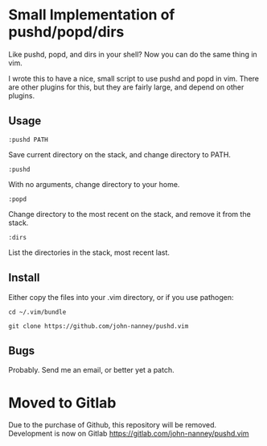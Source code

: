 # Small Implementation of pushd/popd/dirs

Like pushd, popd, and dirs in your shell? Now you can do the same thing in
vim.

I wrote this to have a nice, small script to use pushd and popd in vim. There
are other plugins for this, but they are fairly large, and depend on other
plugins.

## Usage

    :pushd PATH

Save current directory on the stack, and change directory to PATH.

    :pushd

With no arguments, change directory to your home.

    :popd

Change directory to the most recent on the stack, and remove it from the stack.

    :dirs

List the directories in the stack, most recent last.

## Install

Either copy the files into your .vim directory, or if you use pathogen:

    cd ~/.vim/bundle

    git clone https://github.com/john-nanney/pushd.vim

## Bugs

Probably. Send me an email, or better yet a patch.

# Moved to Gitlab

Due to the purchase of Github, this repository will be removed. Development is now on Gitlab https://gitlab.com/john-nanney/pushd.vim
